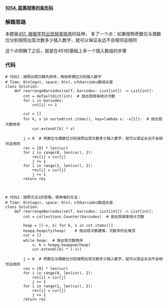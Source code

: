 **[1054. 距离相等的条形码](https://leetcode-cn.com/problems/distant-barcodes/)**



### 解题思路
本题是[451. 根据字符出现频率排序](https://leetcode-cn.com/problems/sort-characters-by-frequency/)的延伸，
多了一个点：如果按照奇数位与偶数位分别按照出现次数多少插入数字，就可以保证永远不会相邻且相同

这个点明确了之后，就是在451的基础上多一个插入数组的步骤

### 代码

```python3
# 代码1：按照出翔次数先排序，再按奇偶位分别插入数字
# Time: O(nlogn), space: O(n)，n为barcodes数组长度
class Solution:
    def rearrangeBarcodes(self, barcodes: List[int]) -> List[int]:
        cnt = defaultdict(int)  # 按出现频率统计次数
        for i in barcodes:
            cnt[i] += 1
        
        cur = []
        for k, v in sorted(cnt.items(), key=lambda x: -x[1]):  # 按出现次数排序
            cur.extend([k] * v)
        
        j = 0  # 奇数位与偶数位分别按照出现次数多少插入数字，就可以保证永远不会相邻且相同
        res = [0] * len(cur)
        for i in range(0, len(cur), 2):
            res[i] = cur[j]
            j += 1
        for i in range(1, len(cur), 2):
            res[i] = cur[j]
            j += 1
        return res



# 代码2：按照方法1的思路，使用堆的方法：
# Time: O(nlogn), space: O(n)，n为barcodes数组长度
class Solution:
    def rearrangeBarcodes(self, barcodes: List[int]) -> List[int]:
        cnt = collections.Counter(barcodes)  # 按出现频率统计次数
        
        heap = [(-v, k) for k, v in cnt.items()]
        heapq.heapify(heap)    # 按出现次数建堆，次数多的在堆顶
        cur = []
        while heap:  # 按出现次数排序
            v, k = heapq.heappop(heap)
            cur.extend([k] * (-v))
        
        j = 0  # 奇数位与偶数位分别按照出现次数多少插入数字，就可以保证永远不会相邻且相同
        res = [0] * len(cur)
        for i in range(0, len(cur), 2):
            res[i] = cur[j]
            j += 1
        for i in range(1, len(cur), 2):
            res[i] = cur[j]
            j += 1
        return res
```
